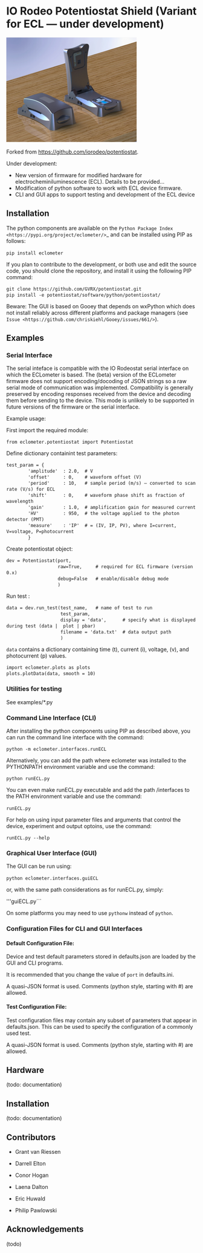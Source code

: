 # IO Rodeo Potentiostat Shield (Variant for ECL — under development)

![Alt text](assets/ECLometer_med.png)

Forked from https://github.com/iorodeo/potentiostat. 

Under development:
  - New version of firmware for modified hardware for electrocheminiluminescence (ECL). Details to be provided...
  - Modification of python software to work with ECL device firmware.
  - CLI and GUI apps to support testing and development of the ECL device


## Installation


The python components are available on the 
`Python Package Index <https://pypi.org/project/eclometer/>`_ and can be
installed using PIP as follows:

```pip install eclometer```


If you plan to contribute to the development, or both use and edit the source code, you should clone the repository, and install it using the following PIP command:


``` 
git clone https://github.com/GVRX/potentiostat.git
pip install -e potentiostat/software/python/potentiostat/
```


Beware: The GUI is based on Gooey that depends on wxPython which does not install reliably across different platforms and package managers (see `Issue <https://github.com/chriskiehl/Gooey/issues/661/>`).  





## Examples


### Serial Interface

The serial inteface is compatible with the IO Rodeostat serial interface on which the ECLometer is based.  The (beta)
version of the ECLometer firmware does not support encoding/docoding of JSON strings so a raw serial mode of communication was implemented.  Compatibility is generally preserved by encoding responses received from the device and decoding them before sending to the device. This mode is unlikely to be supported in future versions of the firmware or the serial interface.

Example usage:

First import the required module:
```
from eclometer.potentiostat import Potentiostat
```

Define dictionary containint test parameters:
```
test_param = {
        'amplitude'  : 2.0,  # V
        'offset'     : 0,    # waveform offset (V)
        'period'     : 10,   # sample period (m/s) — converted to scan rate (V/s) for ECL
        'shift'      : 0,    # waveform phase shift as fraction of wavelength
        'gain'       : 1.0,  # amplification gain for measured current
        'HV'         : 950,  # the voltage applied to the photon detector (PMT)
        'measure'    : 'IP'  # = (IV, IP, PV), where I=current, V=voltage, P=photocurrent
        }
```

Create potentiostat object:
```
dev = Potentiostat(port, 
                   raw=True,     # required for ECL firmware (version 0.x)
                   debug=False   # enable/disable debug mode
                   )     
```

Run test :

```
data = dev.run_test(test_name,   # name of test to run
                    test_param,  
                    display = 'data',      # specify what is displayed during test (data |  plot | pbar)
                    filename = 'data.txt'  # data output path
                    )
```


`data` contains a dictionary containing time (t), current (i), voltage, (v), and photocurrent (p) values. 

```
import eclometer.plots as plots 
plots.plotData(data, smooth = 10)
```


### Utilities for testing

See examples/*.py

### Command Line Interface (CLI)

After installing the python components using PIP as described above, you can run the command line interface with the command:

```
python -m eclometer.interfaces.runECL
```

Alternatively, you can add the path where eclometer was installed to the PYTHONPATH environment variable and use the command:

```
python runECL.py
```

You can even make runECL.py executable and add the path <ecl installation path>/interfaces to the PATH environment variable and use the command:

```runECL.py```

For help on using input parameter files and arguments that control the device, experiment and output optoins, use the command:

```
runECL.py --help
```

### Graphical User Interface (GUI)

The GUI can be run using:

```python eclometer.interfaces.guiECL```

or, with the same path considerations as for runECL.py, simply:

'''guiECL.py```

On some platforms you may need to use `pythonw` instead of `python`.


### Configuration Files for CLI and GUI Interfaces

#### Default Configuration File:

Device and test default parameters stored in defaults.json are loaded by the GUI and CLI programs.

It is recommended that you change the value of `port` in defaults.ini.

A quasi-JSON format is used.  Comments (python style, starting with #) are allowed.

#### Test Configuration File:

Test configuration files may contain any subset of parameters that appear in defaults.json.  This can be used to specify the configuration of a commonly used test.

A quasi-JSON format is used.  Comments (python style, starting with #) are allowed.


## Hardware

(todo: documentation)

## Installation

(todo: documentation)

## Contributors


- Grant van Riessen

- Darrell Elton

- Conor Hogan 

- Laena Dalton

- Eric Huwald

- Philip Pawlowski


## Acknowledgements

(todo)
